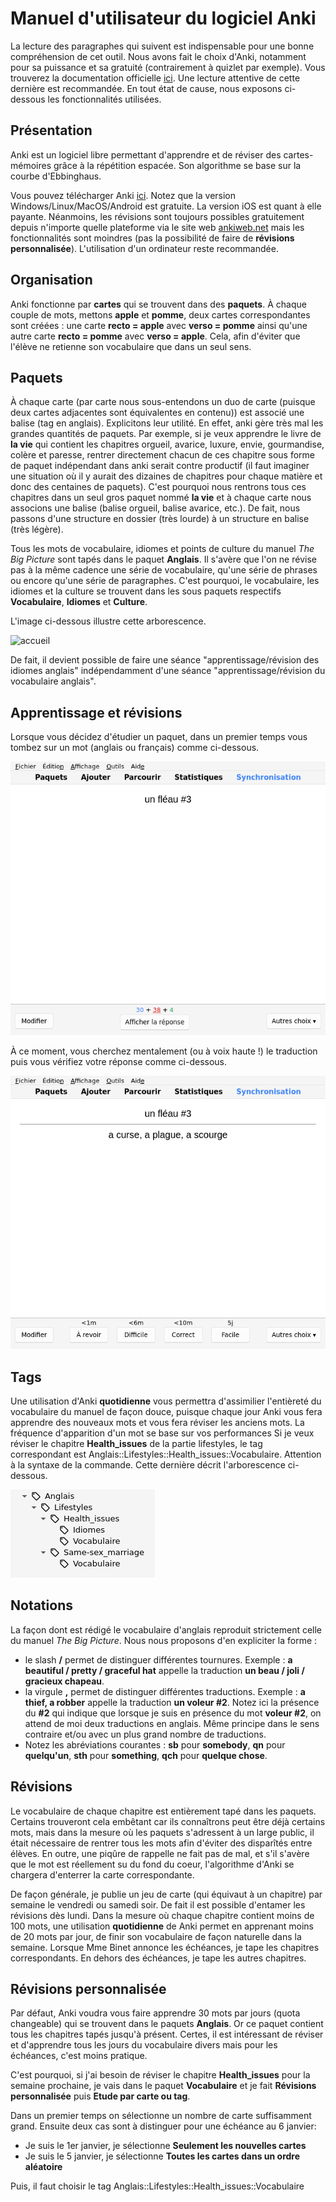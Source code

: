 # Manuel d'utilisateur du logiciel Anki

La lecture des paragraphes qui suivent est indispensable pour une bonne compréhension de cet outil. Nous avons fait le choix d'Anki, notamment pour sa puissance et sa gratuité
(contrairement à quizlet par exemple). Vous trouverez la documentation officielle [ici](https://apps.ankiweb.net/docs/manual.fr.html).
Une lecture attentive de cette dernière est recommandée. En tout état de cause, nous exposons ci-dessous les fonctionnalités utilisées.

## Présentation

Anki est un logiciel libre permettant d'apprendre et de réviser des cartes-mémoires grâce à la répétition espacée. Son algorithme se base sur la courbe d'Ebbinghaus.

Vous pouvez télécharger Anki [ici](https://apps.ankiweb.net/). Notez que la version Windows/Linux/MacOS/Android est gratuite. La version iOS est quant
à elle payante. Néanmoins, les révisions sont toujours possibles gratuitement depuis n'importe quelle plateforme via le site web [ankiweb.net](https://ankiweb.net) mais
les fonctionnalités sont moindres (pas la possibilité de faire de **révisions personnalisée**). L'utilisation d'un ordinateur reste recommandée.

## Organisation

Anki fonctionne par **cartes** qui se trouvent dans des **paquets**.
À chaque couple de mots, mettons **apple** et **pomme**, deux cartes correspondantes sont créées : une carte **recto = apple** avec **verso = pomme** ainsi
qu'une autre carte **recto = pomme** avec **verso = apple**. Cela, afin d'éviter que l'élève ne retienne son vocabulaire que dans un seul sens.

## Paquets

À chaque carte (par carte nous sous-entendons un duo de carte (puisque deux cartes adjacentes sont équivalentes en contenu)) est associé une balise (tag en anglais).
Explicitons leur utilité. En effet, anki gère très mal les grandes quantités de paquets. Par exemple, si je veux apprendre le livre de **la vie** qui contient les chapitres orgueil, avarice, luxure, envie, gourmandise, colère et paresse, rentrer directement chacun de ces chapitre sous forme de paquet indépendant dans anki serait contre productif (il faut imaginer une situation où il y aurait des dizaines de chapitres pour chaque matière et donc des centaines de paquets).
C'est pourquoi nous rentrons tous ces chapitres dans un seul gros paquet nommé **la vie** et à chaque carte nous associons une balise (balise orgueil, balise avarice, etc.). De fait, nous passons
d'une structure en dossier (très lourde) à un structure en balise (très légère).

Tous les mots de vocabulaire, idiomes et points de culture du manuel *The Big Picture* sont tapés dans le paquet **Anglais**.
Il s'avère que l'on ne révise pas à la même cadence une série de vocabulaire, qu'une série de phrases ou encore qu'une série de paragraphes.
C'est pourquoi, le vocabulaire, les idiomes et la culture se trouvent dans les sous paquets respectifs **Vocabulaire**, **Idiomes** et **Culture**.

L'image ci-dessous illustre cette arborescence.

![accueil](https://github.com/Dmitrievitch/chaptal/blob/55ba3c7f6b5848ed15ec0f54be67eb5d94b138e6/images/accueil.png)

De fait, il devient possible de faire une séance "apprentissage/révision des idiomes anglais" indépendamment d'une séance "apprentissage/révision du vocabulaire anglais".

## Apprentissage et révisions

Lorsque vous décidez d'étudier un paquet, dans un premier temps vous tombez sur un mot (anglais ou français) comme ci-dessous.

![recto](/images/recto.png)

À ce moment, vous cherchez mentalement (ou à voix haute !) le traduction puis vous vérifiez votre réponse comme ci-dessous.

![verso](/images/verso.png)


## Tags

Une utilisation d'Anki **quotidienne** vous permettra d'assimilier l'entièreté du vocabulaire du manuel de façon douce, puisque chaque jour Anki vous fera apprendre des nouveaux mots
et vous fera réviser les anciens mots. La fréquence d'apparition d'un mot se base sur vos performances 
Si je veux réviser le chapitre **Health_issues** de la partie lifestyles, le tag correspondant est Anglais::Lifestyles::Health_issues::Vocabulaire. Attention à la syntaxe de la commande.
Cette dernière décrit l'arborescence ci-dessous.

![tags](/images/tags.png)

## Notations

La façon dont est rédigé le vocabulaire d'anglais reproduit strictement celle du manuel *The Big Picture*. Nous nous proposons d'en expliciter la forme :
- le slash **/** permet de distinguer différentes tournures. Exemple : **a beautiful / pretty / graceful hat** appelle la traduction **un beau / joli / gracieux chapeau**.
- la virgule **,** permet de distinguer différentes traductions. Exemple : **a thief, a robber** appelle la traduction **un voleur #2**. Notez ici la présence du **#2** qui indique que
lorsque je suis en présence du mot **voleur #2**, on attend de moi deux traductions en anglais. Même principe dans le sens contraire et/ou avec un plus grand nombre de traductions.
- Notez les abréviations courantes : **sb** pour **somebody**, **qn** pour **quelqu'un**, **sth** pour **something**, **qch** pour **quelque chose**.


## Révisions

Le vocabulaire de chaque chapitre est entièrement tapé dans les paquets. Certains trouveront cela embêtant car ils connaîtrons peut être déjà certains mots, mais dans la mesure
où les paquets s'adressent à un large public, il était nécessaire de rentrer tous les mots afin d'éviter des disparîtés entre élèves. En outre, une piqûre de rappelle ne fait pas de mal, et s'il
s'avère que le mot est réellement su du fond du coeur, l'algorithme d'Anki se chargera d'enterrer la carte correspondante.

De façon générale, je publie un jeu de carte (qui équivaut à un chapitre) par semaine le vendredi ou samedi soir. De fait il est possible d'entamer les révisions dès lundi. Dans la mesure où chaque chapitre contient moins de 100 mots, une utilisation **quotidienne** de Anki permet en apprenant moins de 20 mots par jour, de finir son vocabulaire de façon naturelle dans la semaine. Lorsque Mme Binet annonce
les échéances, je tape les chapitres correspondants. En dehors des échéances, je tape les autres chapitres.

## Révisions personnalisée

Par défaut, Anki voudra vous faire apprendre 30 mots par jours (quota changeable) qui se trouvent dans le paquets **Anglais**. Or ce paquet contient tous les chapitres tapés jusqu'à présent. Certes, il est intéressant de réviser et d'apprendre tous les jours du vocabulaire divers mais pour les échéances, c'est moins pratique.

C'est pourquoi, si j'ai besoin de réviser le chapitre **Health_issues** pour la semaine prochaine, je vais dans le paquet **Vocabulaire** et je fait **Révisions personnalisée** puis **Etude par carte ou tag**.

Dans un premier temps on sélectionne un nombre de carte suffisamment grand.
Ensuite deux cas sont à distinguer pour une échéance au 6 janvier:
- Je suis le 1er janvier, je sélectionne **Seulement les nouvelles cartes**
- Je suis le 5 janvier, je sélectionne **Toutes les cartes dans un ordre aléatoire**

Puis, il faut choisir le tag Anglais::Lifestyles::Health_issues::Vocabulaire
